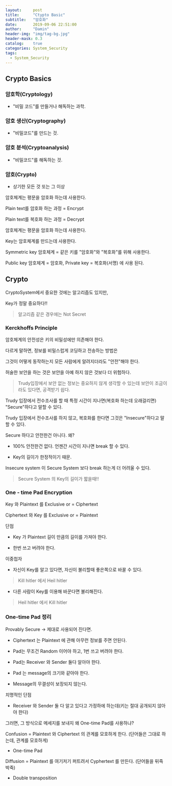 ```yaml
---
layout:     post
title:      "Ctypto Basic"
subtitle:   "암호화"
date:       2019-09-06 22:51:00
author:     "Damin"
header-img: "img/tag-bg.jpg"
header-mask: 0.3
catalog:    true
categories: System_Security
tags:
  - System_Security
---
```


## Crypto Basics

### 암호학(Cryptology)

- "비밀 코드"를 만들거나 해독하는 과학.

### 암호 생산(Cryptography)

- "비밀코드"를 만드는 것.

### 암호 분석(Cryptoanalysis)

- "비밀코드"를 해독하는 것.

### 암호(Crypto)

- 상기한 모든 것 또는 그 이상

암호체계는 평문을 암호화 하는데 사용한다.

Plain text를 암호화 하는 과정 = Encrypt

Plain text를 복호화 하는 과정 = Decrypt

암호체계는 평문을 암호화 하는데 사용한다.

Key는 암호체계를 만드는데 사용한다.

Symmetric key 암호체계 = 같은 키를 "암호화"와 "복호화"를 위해 사용한다.

Public key 암호체계 = 암호화, Private key = 복호화(서명) 에 사용 된다.

## Crypto

CryptoSystem에서 중요한 것에는 알고리즘도 있지만,

Key가 정말 중요하다!!

> 알고리즘 같은 경우에는 Not Secret

### Kerckhoffs Principle

암호체계의 안전성은 키의 비밀성에만 의존해야 한다.

다르게 말하면, 정보를 비밀스럽게 코딩하고 전송하는 방법은

그것이 어떻게 동작하는지 모든 사람에게 알려지더라도 "안전"해야 한다.

허술한 보안을 하는 것은 보안을 아예 하지 않은 것보다 더 위험하다.

> Trudy입장에서 보안 없는 정보는 중요하지 않게 생각할 수 있는데 보안이 조금이라도 있다면, 공격받기 쉽다.

Trudy 입장에서 전수조사를 할 때 특정 시간이 지나면(복호화 하는데 오래걸리면) "Secure"하다고 말할 수 있다.

Trudy 입장에서 전수조사를 하지 않고, 복호화를 한다면 그것은 "Insecure"하다고 말할 수 있다.

Secure 하다고 안전한건 아니다. 왜?

- 100% 안전한건 없다. 언젠간 시간이 지나면 break 할 수 있다.

- Key의 길이가 한정적이기 때문.

Insecure system 이 Secure System 보다 break 하는게 더 어려울 수 있다.

> Secure System 의 Key의 길이가 짧을때!!

### One - time Pad Encryption

Key 와 Plaintext 를 Exclusive or = Ciphertext

Ciphertext 와 Key 를 Exclusive or = Plaintext

단점

- Key 가 Plaintext 길이 만큼의 길이를 가져야 한다.

- 한번 쓰고 버려야 한다.

이중첩자

- 자신이 Key를 알고 있다면, 자신이 불리할때 좋은쪽으로 바꿀 수 있다.

> Kill hitler 에서 Heil hitler

- 다른 사람이 Key를 이용해 바꾼다면 불리해진다.

> Heil hitler 에서 Kill hitler

### One-time Pad 정리

Provably Secure -> 제대로 사용되어 진다면.

- Ciphertext 는 Plaintext 에 관해 아무런 정보를 주면 안된다.

- Pad는 무조건 Random 이어야 하고, 1번 쓰고 버려야 한다.

- Pad는 Receiver 와 Sender 둘다 알아야 한다.

- Pad 는 message의 크기와 같아야 한다. 

- Message의 무결성이 보장되지 않는다.

치명적인 단점

- Receiver 와 Sender 둘 다 알고 있다고 가정하에 하는데(키는 절대 공개되지 않아야 한다)

그러면, 그 방식으로 메세지를 보내지 왜 One-time Pad를 사용하냐?

Confusion = Plaintext 와 Ciphertext 의 관계를 모호하게 한다. (단어들은 그대로 하는데, 관계를 모호하게)

- One-time Pad

Diffusion = Plaintext 를 여기저기 퍼트려서 Cyphertext 를 만든다. (단어들을 뒤죽박죽)

- Double transposition
